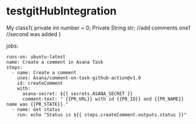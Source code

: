 # testgitHubIntegration

My class1{
private int number = 0;
Private String str;
//add comments one1
//second was added
}

jobs:

    runs-on: ubuntu-latest
    name: Create a comment in Asana Task
    steps:
      - name: Create a comment
        uses: Asana/comment-on-task-github-action@v1.0
        id: createComment
        with:
          asana-secret: ${{ secrets.ASANA_SECRET }}
          comment-text: " {{PR_URL}} with id {{PR_ID}} and {{PR_NAME}} name was {{PR_STATE}}."
      - name: Get status
        run: echo "Status is ${{ steps.createComment.outputs.status }}"
